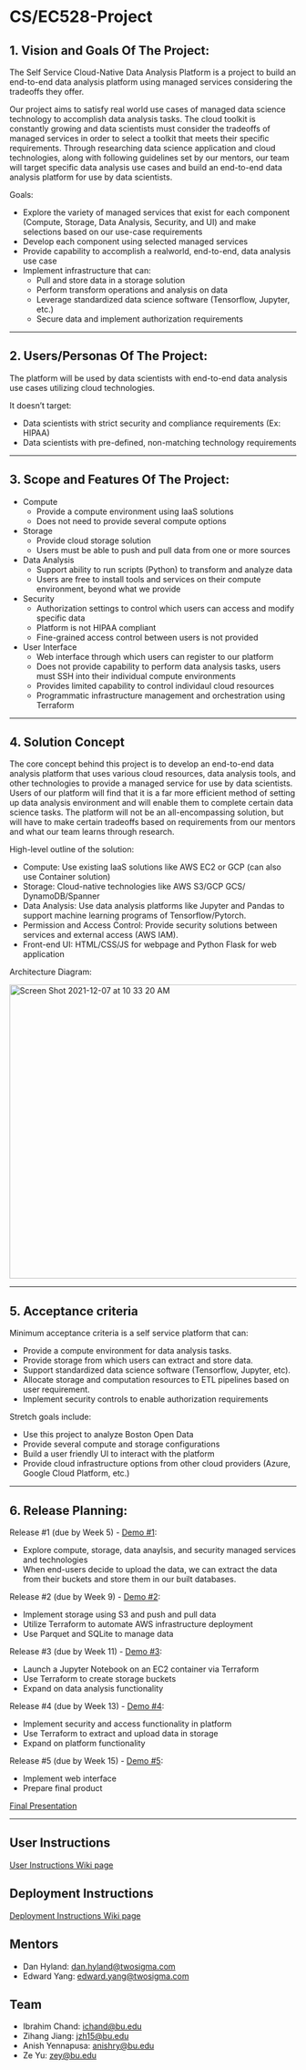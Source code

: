 # CS/EC528-Project

## 1. Vision and Goals Of The Project:
The Self Service Cloud-Native Data Analysis Platform is a project to build an end-to-end data analysis platform using managed services considering the tradeoffs they offer.

Our project aims to satisfy real world use cases of managed data science technology to accomplish data analysis tasks. The cloud toolkit is constantly growing and data scientists must consider the tradeoffs of managed services in order to select a toolkit that meets their specific requirements. Through researching data science application and cloud technologies, along with following guidelines set by our mentors, our team will target specific data analysis use cases and build an end-to-end data analysis platform for use by data scientists.

Goals:
- Explore the variety of managed services that exist for each component (Compute, Storage, Data Analysis, Security, and UI) and make selections based on our use-case requirements
- Develop each component using selected managed services
- Provide capability to accomplish a realworld, end-to-end, data analysis use case
- Implement infrastructure that can:
  - Pull and store data in a storage solution
  - Perform transform operations and analysis on data
  - Leverage standardized data science software (Tensorflow, Jupyter, etc.)
  - Secure data and implement authorization requirements

** **

## 2. Users/Personas Of The Project:
The platform will be used by data scientists with end-to-end data analysis use cases utilizing cloud technologies.

It doesn’t target:
- Data scientists with strict security and compliance requirements (Ex: HIPAA)
- Data scientists with pre-defined, non-matching technology requirements

** **

## 3.   Scope and Features Of The Project:
- Compute
  - Provide a compute environment using IaaS solutions
  - Does not need to provide several compute options
- Storage
  - Provide cloud storage solution
  - Users must be able to push and pull data from one or more sources
- Data Analysis
  - Support ability to run scripts (Python) to transform and analyze data
  - Users are free to install tools and services on their compute environment, beyond what we provide
- Security
  - Authorization settings to control which users can access and modify specific data
  - Platform is not HIPAA compliant
  - Fine-grained access control between users is not provided 
- User Interface
  - Web interface through which users can register to our platform
  - Does not provide capability to perform data analysis tasks, users must SSH into their individual compute environments
  - Provides limited capability to control individaul cloud resources
  - Programmatic infrastructure management and orchestration using Terraform

** **

## 4. Solution Concept
The core concept behind this project is to develop an end-to-end data analysis platform that uses various cloud resources, data analysis tools, and other technologies to provide a managed service for use by data scientists. Users of our platform will find that it is a far more efficient method of setting up data analysis environment and will enable them to complete certain data science tasks. The platform will not be an all-encompassing solution, but will have to make certain tradeoffs based on requirements from our mentors and what our team learns through research. 

High-level outline of the solution:
- Compute: Use existing IaaS solutions like AWS EC2 or GCP (can also use Container solution) 
- Storage: Cloud-native technologies like AWS S3/GCP GCS/ DynamoDB/Spanner
- Data Analysis: Use data analysis platforms like Jupyter and Pandas to support machine learning programs of Tensorflow/Pytorch.
- Permission and Access Control: Provide security solutions between services and external access (AWS IAM).  
- Front-end UI: HTML/CSS/JS for webpage and  Python Flask for web application

Architecture Diagram:

<img width="516" alt="Screen Shot 2021-12-07 at 10 33 20 AM" src="https://user-images.githubusercontent.com/31962750/145058794-52f6be16-4347-4e7e-91e2-2b8fd941ad66.png">

** **

## 5. Acceptance criteria
Minimum acceptance criteria is a self service platform that can:  
- Provide a compute environment for data analysis tasks.
- Provide storage from which users can extract and store data.
- Support standardized data science software (Tensorflow, Jupyter, etc).
- Allocate storage and computation resources to ETL pipelines based on user requirement.
- Implement security controls to enable authorization requirements 

Stretch goals include:
- Use this project to analyze Boston Open Data
- Provide several compute and storage configurations
- Build a user friendly UI to interact with the platform
- Provide cloud infrastructure options from other cloud providers (Azure, Google Cloud Platform, etc.)

** **

## 6.  Release Planning:
Release #1 (due by Week 5) - [Demo #1](https://drive.google.com/file/d/1oXEU7WKBcbGg8-MOb6BIO_EFvi4C5_9g/view?usp=sharing):
- Explore compute, storage, data anaylsis, and security managed services and technologies
- When end-users decide to upload the data, we can extract the data from their buckets and store them in our built databases.

Release #2 (due by Week 9) - [Demo #2](https://drive.google.com/file/d/1xs2OyQpqQeajm7Ldirc7uzXbDh8Poh07/view?usp=sharing):
- Implement storage using S3 and push and pull data
- Utilize Terraform to automate AWS infrastructure deployment
- Use Parquet and SQLite to manage data

Release #3 (due by Week 11) - [Demo #3](https://drive.google.com/file/d/1hF1LRp55zbktaoLSnjxkeOUE3OAvDfsb/view?usp=sharing):
- Launch a Jupyter Notebook on an EC2 container via Terraform
- Use Terraform to create storage buckets
- Expand on data analysis functionality

Release #4 (due by Week 13) - [Demo #4](https://drive.google.com/file/d/1tiLg_HV-MpDBvXvfWm1Wq53fKqQ_VGcF/view?usp=sharing):
- Implement security and access functionality in platform
- Use Terraform to extract and upload data in storage
- Expand on platform functionality

Release #5 (due by Week 15) - [Demo #5](https://drive.google.com/file/d/1DxxGCVDlaMd5ekCfQa83RFkedqxjimLA/view?usp=sharing):
- Implement web interface
- Prepare final product 

[Final Presentation](https://drive.google.com/file/d/1yjObzGVAR7Fl3WGwDz3c3uYNAbbqh16p/view)

** **

## User Instructions
[User Instructions Wiki page](https://github.com/Zihang97/CS-EC528-Project/wiki/User-Instructions)

## Deployment Instructions
[Deployment Instructions Wiki page](https://github.com/Zihang97/CS-EC528-Project/wiki/Deployment-Instructions)

## Mentors
- Dan Hyland: dan.hyland@twosigma.com
- Edward Yang: edward.yang@twosigma.com

## Team
- Ibrahim Chand: ichand@bu.edu
- Zihang Jiang: jzh15@bu.edu
- Anish Yennapusa: anishry@bu.edu
- Ze Yu: zey@bu.edu
